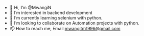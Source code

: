 - 👋 Hi, I’m @MwangiN
- 👀 I’m interested in backend development
- 🌱 I’m currently learning selenium with python.
- 💞️ I’m looking to collaborate on Automation projects with python.
- 📫 How to reach me, Email mwangitm1996@gmail.com

<!---
MwangiN/MwangiN is a ✨ special ✨ repository because its `README.md` (this file) appears on your GitHub profile.
You can click the Preview link to take a look at your changes.
--->

